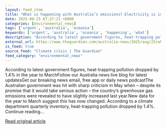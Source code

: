 ```yaml
---
layout: feed_item
title: "What is happening with Australia’s emissions? Electricity is improving. Transport is not"
date: 2025-08-25 07:27:21 +0000
categories: [environmental_news]
tags: ['urgent', 'australia', 'oceania']
keywords: ['urgent', 'australia', 'oceania', 'happening', 'what']
description: "According to latest government figures, heat-trapping pollution dropped by 1"
external_url: https://www.theguardian.com/australia-news/2025/aug/25/what-is-happening-with-australias-emissions-electricity-is-improving-transport-is-not
is_feed: true
source_feed: "Climate crisis | The Guardian"
feed_category: "environmental_news"
---
```


According to latest government figures, heat-trapping pollution dropped by 1.4% in the year to MarchFollow our Australia news live blog for latest updatesGet our breaking news email, free app or daily news podcastThe Australian government was hit with sharp criticism in May when – despite its promise that it would take serious action – the country’s greenhouse gas emissions were revealed to have slightly increased last year.New data for the year to March suggest this has now changed. According to a climate department quarterly inventory, heat-trapping pollution dropped by 1.4%. Continue reading...

[Read original article](https://www.theguardian.com/australia-news/2025/aug/25/what-is-happening-with-australias-emissions-electricity-is-improving-transport-is-not)
